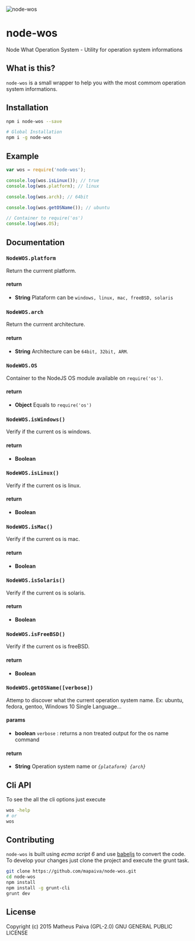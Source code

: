![node-wos](http://i.imgur.com/QmqSPwv.png)

# node-wos
Node What Operation System - Utility for operation system informations

## What is this?
`node-wos` is a small wrapper to help you with the most commom operation system informations.

## Installation

```bash
npm i node-wos --save
```

```bash
# Global Installation
npm i -g node-wos
```

## Example

```javascript
var wos = require('node-wos');

console.log(wos.isLinux()); // true
console.log(wos.platform); // linux

console.log(wos.arch); // 64bit

console.log(wos.getOSName()); // ubuntu

// Container to require('os')
console.log(wos.OS);

```

## Documentation

### `NodeWOS.platform`
Return the currrent platform.

#### return
- **String** Plataform can be `windows, linux, mac, freeBSD, solaris`


### `NodeWOS.arch`
Return the currrent architecture.

#### return
- **String** Architecture can be `64bit, 32bit, ARM`.

### `NodeWOS.OS`
Container to the NodeJS OS module available on `require('os')`.

#### return
- **Object** Equals to `require('os')`

### `NodeWOS.isWindows()`
Verify if the current os is windows.

#### return
- **Boolean**

### `NodeWOS.isLinux()`
Verify if the current os is linux.

#### return
- **Boolean**

### `NodeWOS.isMac()`
Verify if the current os is mac.

#### return
- **Boolean**

### `NodeWOS.isSolaris()`
Verify if the current os is solaris.

#### return
- **Boolean**

### `NodeWOS.isFreeBSD()`
Verify if the current os is freeBSD.

#### return
- **Boolean**

### `NodeWOS.getOSName([verbose])`
Attemp to discover what the current operation system name. Ex: ubuntu, fedora, gentoo, Windows 10 Single Language...

#### params
- **boolean** `verbose` : returns a non treated output for the os name command

#### return
- **String** Operation system name or *`{plataform} {arch}`*

## Cli API
To see the all the cli options just execute

```bash
wos -help
# or
wos
```

## Contributing
`node-wos` is built using *ecma script 6* and use [babeljs]( https://babeljs.io/) to convert the code. To develop your changes just clone the project and execute the grunt task.

```bash
git clone https://github.com/mapaiva/node-wos.git
cd node-wos
npm install
npm install -g grunt-cli
grunt dev
```

## License
Copyright (c) 2015 Matheus Paiva (GPL-2.0) GNU GENERAL PUBLIC LICENSE

